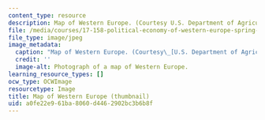 ```yaml
---
content_type: resource
description: Map of Western Europe. (Courtesy U.S. Department of Agriculture.)
file: /media/courses/17-158-political-economy-of-western-europe-spring-2003/a0fe22e961ba8060d4462902bc3b6b8f_17-158s03-th.jpg
file_type: image/jpeg
image_metadata:
  caption: "Map of Western Europe. (Courtesy\_[U.S. Department of Agriculture](http://www.usda.gov/).)"
  credit: ''
  image-alt: Photograph of a map of Western Europe.
learning_resource_types: []
ocw_type: OCWImage
resourcetype: Image
title: Map of Western Europe (thumbnail)
uid: a0fe22e9-61ba-8060-d446-2902bc3b6b8f
---
```

